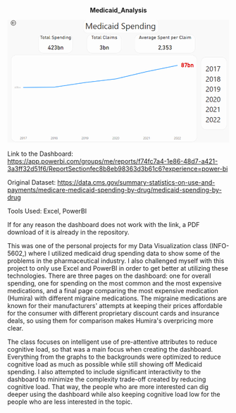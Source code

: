 <p align="center", font-size: 40px>
<b>Medicaid_Analysis</b>
</p>

![MainPage](https://github.com/Luna-McBride/Medicaid_Analysis/blob/main/MainPage.png)

Link to the Dashboard: https://app.powerbi.com/groups/me/reports/f74fc7a4-1e86-48d7-a421-3a3ff32d51f6/ReportSectionfec8b8eb98363d3b61c6?experience=power-bi

Original Dataset: https://data.cms.gov/summary-statistics-on-use-and-payments/medicare-medicaid-spending-by-drug/medicaid-spending-by-drug

Tools Used: Excel, PowerBI

If for any reason the dashboard does not work with the link, a PDF download of it is already in the repository.

This was one of the personal projects for my Data Visualization class (INFO-5602,) where I utilized medicaid drug spending data to show some of the problems in the pharmaceutical industry. I also challenged myself with this project to only use Excel and PowerBI in order to get better at utilizing these technologies. There are three pages on the dashboard: one for overall spending, one for spending on the most common and the most expensive medications, and a final page comparing the most expensive medication (Humira) with different migraine medications. The migraine medications are known for their manufacturers' attempts at keeping their prices affordable for the consumer with different proprietary discount cards and insurance deals, so using them for comparison makes Humira's overpricing more clear.

The class focuses on intelligent use of pre-attentive attributes to reduce cognitive load, so that was a main focus when creating the dashboard. Everything from the graphs to the backgrounds were optimized to reduce cognitive load as much as possible while still showing off Medicaid spending. I also attempted to include significant interactivity to the dashboard to minimize the complexity trade-off created by reducing cognitive load. That way, the people who are more interested can dig deeper using the dashboard while also keeping cognitive load low for the people who are less interested in the topic.
